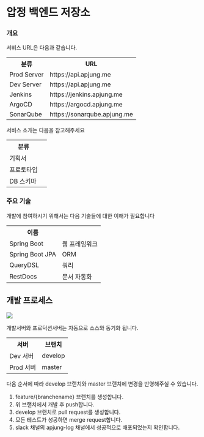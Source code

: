 압정 백엔드 저장소
===
### 개요
서비스 URL은 다음과 같습니다.
<table>
<tr>
    <th>분류</th>
    <th>URL</th>
</tr>
<tr>
    <td>Prod Server</td>
    <td>https://api.apjung.me</td>
</tr>
<tr>
    <td>Dev Server</td>
    <td>https://api.apjung.me</td>
</tr>
<tr>
    <td>Jenkins</td>
    <td>https://jenkins.apjung.me</td>
</tr>
<tr>
    <td>ArgoCD</td>
    <td>https://argocd.apjung.me</td>
</tr>
<tr>
    <td>SonarQube</td>
    <td>https://sonarqube.apjung.me</td>
</tr>
</table>

서비스 소개는 다음을 참고해주세요
<table>
<tr>
    <th>분류</th>
    <th></th>
</tr>
<tr>
    <td>기획서</td>
    <td></td>
</tr>
<tr>
    <td>프로토타입</td>
    <td></td>
</tr>
<tr>
    <td>DB 스키마</td>
    <td></td>
</tr>
</table>

### 주요 기술
개발에 참여하시기 위해서는 다음 기술들에 대한 이해가 필요합니다
<table>
<tr>
    <th>이름</th>
    <th></th>
</tr>
<tr>
    <td>Spring Boot</td>
    <td>웹 프레임워크</td>    
</tr>

<tr>
    <td>Spring Boot JPA</td>
    <td>ORM</td>
</tr>
<tr>
    <td>QueryDSL</td>
    <td>쿼리</td>
</tr>
<tr>
    <td>RestDocs</td>
    <td>문서 자동화</td>
</tr>
</table>

## 개발 프로세스
![](https://s3.us-west-2.amazonaws.com/secure.notion-static.com/cc74f1d6-1ccc-4b3a-b030-b5fff0073f42/cicd_%281%29.png?X-Amz-Algorithm=AWS4-HMAC-SHA256&X-Amz-Credential=AKIAT73L2G45O3KS52Y5%2F20200924%2Fus-west-2%2Fs3%2Faws4_request&X-Amz-Date=20200924T074421Z&X-Amz-Expires=86400&X-Amz-Signature=fc28fb3e6871b4912eaa72b9eafb7be7d33ea0a30de247d82959d7c068f920e7&X-Amz-SignedHeaders=host&response-content-disposition=attachment%3B%20filename%20%3D%22cicd_%281%29.png%22)

개발서버와 프로덕션서버는 자동으로 소스와 동기화 됩니다.
<table>
<tr>
    <th>서버</th>
    <th>브랜치</th>
</tr>
<tr>
    <td>Dev 서버</td>
    <td>develop</td>
</tr>
<tr>
    <td>Prod 서버</td>
    <td>master</td>
</tr>
</table>

다음 순서에 따라 develop 브랜치와 master 브랜치에 변경을 반영해주실 수 있습니다.
1. feature/{branchename} 브랜치를 생성합니다.
2. 위 브랜치에서 개발 후 push합니다.
3. develop 브랜치로 pull request를 생성합니다.
4. 모든 테스트가 성공하면 merge request합니다.
5. slack 채널의 apjung-log 채널에서 성공적으로 배포되었는지 확인합니다.